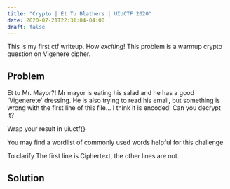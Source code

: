 ```yaml
---
title: "Crypto | Et Tu Blathers | UIUCTF 2020"
date: 2020-07-21T22:31:04-04:00
draft: false
---
```


This is my first ctf writeup. How *exciting*! This problem is a warmup crypto question on Vigenere cipher.

## Problem
Et tu Mr. Mayor?! Mr mayor is eating his salad and he has a good 'Vigenerete' dressing. He is also trying to read his email, but something is wrong with the first line of this file... I think it is encoded! Can you decrypt it?

Wrap your result in uiuctf{}

You may find a wordlist of commonly used words helpful for this challenge

To clarify The first line is Ciphertext, the other lines are not.

## Solution
